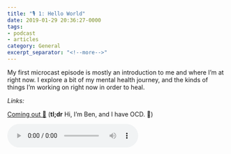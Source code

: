 ```yaml
---
title: "🎙 1: Hello World"
date: 2019-01-29 20:36:27-0000
tags:
- podcast
- articles
category: General
excerpt_separator: "<!--more-->"
---
```


My first microcast episode is mostly an introduction to me and where I’m at right now. I explore a bit of my mental health journey, and the kinds of things I’m working on right now in order to heal.

_Links:_

[Coming out 💮](https://www.bennorris.org/2019/01/26/coming-out.html) (**tl;dr** Hi, I’m Ben, and I have OCD. 👋)

<audio controls="controls" src="https://www.bennorris.blog/uploads/2019/0a40f46875.mp3" />

<!--more-->
